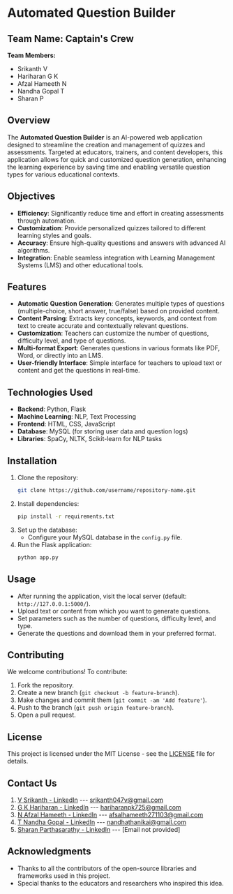 # Automated Question Builder

## Team Name: Captain's Crew  
**Team Members:**  
- Srikanth  V 
- Hariharan  G K 
- Afzal Hameeth N  
- Nandha Gopal T
- Sharan P  

## Overview

The **Automated Question Builder** is an AI-powered web application designed to streamline the creation and management of quizzes and assessments. Targeted at educators, trainers, and content developers, this application allows for quick and customized question generation, enhancing the learning experience by saving time and enabling versatile question types for various educational contexts.

## Objectives

- **Efficiency**: Significantly reduce time and effort in creating assessments through automation.
- **Customization**: Provide personalized quizzes tailored to different learning styles and goals.
- **Accuracy**: Ensure high-quality questions and answers with advanced AI algorithms.
- **Integration**: Enable seamless integration with Learning Management Systems (LMS) and other educational tools.

## Features

- **Automatic Question Generation**: Generates multiple types of questions (multiple-choice, short answer, true/false) based on provided content.
- **Content Parsing**: Extracts key concepts, keywords, and context from text to create accurate and contextually relevant questions.
- **Customization**: Teachers can customize the number of questions, difficulty level, and type of questions.
- **Multi-format Export**: Generates questions in various formats like PDF, Word, or directly into an LMS.
- **User-friendly Interface**: Simple interface for teachers to upload text or content and get the questions in real-time.

## Technologies Used

- **Backend**: Python, Flask
- **Machine Learning**: NLP, Text Processing
- **Frontend**: HTML, CSS, JavaScript
- **Database**: MySQL (for storing user data and question logs)
- **Libraries**: SpaCy, NLTK, Scikit-learn for NLP tasks

## Installation

1. Clone the repository:
    ```bash
    git clone https://github.com/username/repository-name.git
    ```
2. Install dependencies:
    ```bash
    pip install -r requirements.txt
    ```
3. Set up the database:
    - Configure your MySQL database in the `config.py` file.
4. Run the Flask application:
    ```bash
    python app.py
    ```

## Usage

- After running the application, visit the local server (default: `http://127.0.0.1:5000/`).
- Upload text or content from which you want to generate questions.
- Set parameters such as the number of questions, difficulty level, and type.
- Generate the questions and download them in your preferred format.

## Contributing

We welcome contributions! To contribute:

1. Fork the repository.
2. Create a new branch (`git checkout -b feature-branch`).
3. Make changes and commit them (`git commit -am 'Add feature'`).
4. Push to the branch (`git push origin feature-branch`).
5. Open a pull request.

## License

This project is licensed under the MIT License - see the [LICENSE](LICENSE) file for details.

## Contact Us

1. [V Srikanth - LinkedIn](https://www.linkedin.com/in/srikanthv3047/) --- srikanth047v@gmail.com
2. [G K Hariharan - LinkedIn](https://www.linkedin.com/in/gk-hariharan-875604239/) --- hariharanpk725@gmail.com
3. [N Afzal Hameeth - LinkedIn](https://www.linkedin.com/in/afsal-hameeth-01a099281/) --- afsalhameeth271103@gmail.com
4. [T Nandha Gopal - LinkedIn](https://www.linkedin.com/in/nandhagopal-t-97729b257/) --- nandhathanikai@gmail.com
5. [Sharan Parthasarathy - LinkedIn](https://www.linkedin.com/in/sharan-parthasarathy-27928124b/) --- [Email not provided]


## Acknowledgments

- Thanks to all the contributors of the open-source libraries and frameworks used in this project.
- Special thanks to the educators and researchers who inspired this idea.
